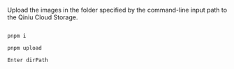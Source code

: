 Upload the images in the folder specified by the command-line input path to the Qiniu Cloud Storage.

```

pnpm i

pnpm upload

Enter dirPath
```
